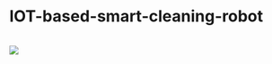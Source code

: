 # IOT-based-smart-cleaning-robot
<br>
<img src="https://github.com/akankshapingale1407/IOT-based-smart-cleaning-robot/blob/main/smartrobot.jpg"/>
